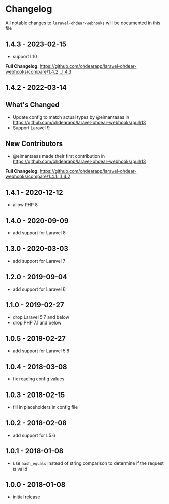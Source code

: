 # Changelog

All notable changes to `laravel-ohdear-webhooks` will be documented in this file

## 1.4.3 - 2023-02-15

- support L10

**Full Changelog**: https://github.com/ohdearapp/laravel-ohdear-webhooks/compare/1.4.2...1.4.3

## 1.4.2 - 2022-03-14

## What's Changed

- Update config to match actual types by @eimantaaas in https://github.com/ohdearapp/laravel-ohdear-webhooks/pull/13
- Support Laravel 9

## New Contributors

- @eimantaaas made their first contribution in https://github.com/ohdearapp/laravel-ohdear-webhooks/pull/13

**Full Changelog**: https://github.com/ohdearapp/laravel-ohdear-webhooks/compare/1.4.1...1.4.2

## 1.4.1 - 2020-12-12

- allow PHP 8

## 1.4.0 - 2020-09-09

- add support for Laravel 8

## 1.3.0 - 2020-03-03

- add support for Laravel 7

## 1.2.0 - 2019-09-04

- add support for Laravel 6

## 1.1.0 - 2019-02-27

- drop Laravel 5.7 and below
- drop PHP 7.1 and below

## 1.0.5 - 2019-02-27

- add support for Laravel 5.8

## 1.0.4 - 2018-03-08

- fix reading config values

## 1.0.3 - 2018-02-15

- fill in placeholders in config file

## 1.0.2 - 2018-02-08

- add support for L5.6

## 1.0.1 - 2018-01-08

- use `hash_equals` instead of string comparison to determine if the request is valid

## 1.0.0 - 2018-01-08

- initial release
